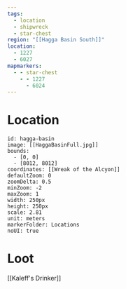 ```yaml
---
tags:
  - location
  - shipwreck
  - star-chest
region: "[[Hagga Basin South]]"
location:
  - 1227
  - 6027
mapmarkers:
  - - star-chest
    - - 1227
      - 6024
---
```

# Location
```leaflet
id: hagga-basin
image: [[HaggaBasinFull.jpg]]
bounds:
  - [0, 0]
  - [8012, 8012]
coordinates: [[Wreak of the Alcyon]]
defaultZoom: 0
zoomDelta: 0.5
minZoom: -2
maxZoom: 1
width: 250px
height: 250px
scale: 2.81
unit: meters
markerFolder: Locations
noUI: true
```
# Loot
[[Kaleff's Drinker]]

